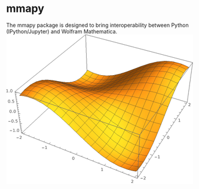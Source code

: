 # mmapy
The mmapy package is designed to bring interoperability between Python (IPython/Jupyter) and Wolfram Mathematica.
![lol](test.png)
